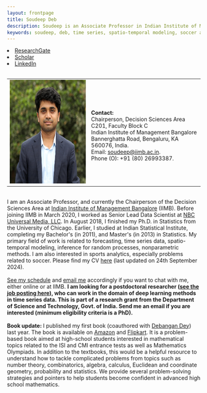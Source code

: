 ```yaml
---
layout: frontpage
title: Soudeep Deb
description: Soudeep is an Associate Professor in Indian Institute of Management Bangalore. 
keywords: soudeep, deb, time series, spatio-temporal modeling, soccer analytics, forecasting, IIMB.
---
```


<div class="navbar">
  <div class="navbar-inner">
    <div class="nav">
        <li><a href="https://www.researchgate.net/profile/Soudeep_Deb" target="_blank">ResearchGate</a></li>
        <li><a href="https://scholar.google.com/citations?user=HjWwFs8AAAAJ&hl=en&oi=ao" target="_blank">Scholar</a></li>
        <li><a href="https://www.linkedin.com/in/debsoudeep/" target="_blank">LinkedIn</a></li>
        </div>
  </div>
</div>

<table class="wide">
<tr>
<td class="left">
    <img id="frontphoto" src="soudeep-pic3.png" width="270" height="270" alt="" />
</td>
&nbsp; &nbsp; &nbsp; &nbsp; 
<td class="left">
<br> <b> Contact: </b>
<br> Chairperson, Decision Sciences Area
<br> C201, Faculty Block C
<br> Indian Institute of Management Bangalore
<br> Bannerghatta Road, Bengaluru, KA 560076, India. 
<br> Email: <a href="mailto:soudeep@iimb.ac.in" target="_blank">soudeep@iimb.ac.in</a>. 
<br> Phone (O): +91 (80) 26993387.
</td>
</tr>
</table>

<tr>
<br> I am an Associate Professor, and currently the Chairperson of the Decision Sciences Area at <a href="https://www.iimb.ac.in/user/196/soudeep-deb" target="_blank">Indian Institute of Management Bangalore</a> (IIMB). Before joining IIMB in March 2020, I worked as Senior Lead Data Scientist at <a href="http://www.nbcuniversal.com/" target="_blank">NBC Universal Media, LLC</a>. In August 2018, I finished my Ph.D. in Statistics from the University of Chicago. Earlier, I studied at Indian Statistical Institute, completing my Bachelor's (in 2011), and Master's (in 2013) in Statistics. My primary field of work is related to forecasting, time series data, spatio-temporal modeling, inference for random processes, nonparametric methods. I am also interested in sports analytics, especially problems related to soccer. Please find my CV <a href="https://soudeepd.github.io/Resume/CV_DebSoudeep.pdf" target="_blank">here</a> (last updated on 24th September 2024).
<br>
<td class="left">
<br> <a href="https://outlook.office365.com/owa/calendar/d6111bacc4c5436a998ba66831af56cf@iimb.ac.in/5442b967e74f4e6cb4192e5614e94c05984665050450246395/calendar.html" target="_blank">See my schedule</a> and <a href="mailto:soudeep@iimb.ac.in" target="_blank">email me</a> accordingly if you want to chat with me, either online or at IIMB. <b> I am looking for a postdoctoral researcher (<a href="https://www.linkedin.com/in/ddey07/" target="_blank">see the job posting here</a>), who can work in the domain of deep learning methods in time series data. This is part of a research grant from the Department of Science and Technology, Govt. of India. Send me an email if you are interested (minimum eligibility criteria is a PhD). </b>
<br>
  <br> <b> Book update: </b> I published my first book (coauthored with <a href="https://www.linkedin.com/in/ddey07/" target="_blank">Debangan Dey</a>) last year. The book is available on <a href="https://www.amazon.in/Mathematical-Techniques-Competitive-Examinations-Debangan/dp/9393330107/ref=sr_1_1?qid=1674030582&refinements=p_27%3ASoudeep+Deb+Debangan+Dey&s=books&sr=1-1" target="_blank">Amazon</a> and <a href="https://www.flipkart.com/mathematical-techniques-competitive-examinations/p/itm8009e4d01f123" target="_blank">Flipkart</a>. It is a problem-based book aimed at high-school students interested in mathematical topics related to the ISI and CMI entrance tests as well as Mathematics Olympiads. In addition to the textbooks, this would be a helpful resource to understand how to tackle complicated problems from topics such as number theory, combinatorics, algebra, calculus, Euclidean and coordinate geometry, probability and statistics. We provide several problem-solving strategies and pointers to help students become confident in advanced high school mathematics. 
<br>
</td>
</tr>

